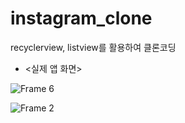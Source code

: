 # instagram_clone
recyclerview, listview를 활용하여 클론코딩

+ <실제 앱 화면>

![Frame 6](https://user-images.githubusercontent.com/42526264/147738636-4ec51bc7-daab-4a17-9dbf-6875c66b380b.png)

![Frame 2](https://user-images.githubusercontent.com/42526264/147738703-655f9ad6-42ca-440d-a89f-0596b1414382.png)
